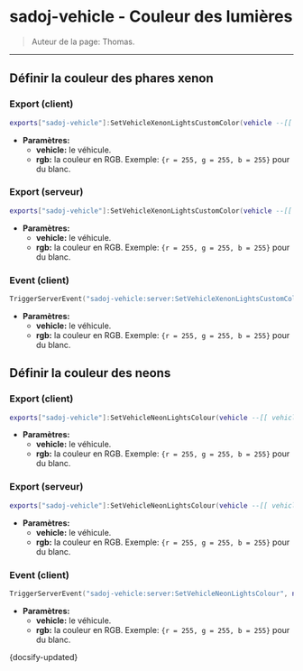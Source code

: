 # sadoj-vehicle - Couleur des lumières

> Auteur de la page: Thomas.

---

## Définir la couleur des phares xenon
<!-- tabs:start -->
### **Export (client)**
```lua
exports["sadoj-vehicle"]:SetVehicleXenonLightsCustomColor(vehicle --[[ vehicle ]], rgb --[[ table ]])
```
* **Paramètres:**
  * **vehicle:** le véhicule.
  * **rgb:** la couleur en RGB. Exemple: `{r = 255, g = 255, b = 255}` pour du blanc.
### **Export (serveur)**
```lua
exports["sadoj-vehicle"]:SetVehicleXenonLightsCustomColor(vehicle --[[ vehicle ]], rgb --[[ table ]])
```
* **Paramètres:**
  * **vehicle:** le véhicule.
  * **rgb:** la couleur en RGB. Exemple: `{r = 255, g = 255, b = 255}` pour du blanc.
### **Event (client)**
```lua
TriggerServerEvent("sadoj-vehicle:server:SetVehicleXenonLightsCustomColor", netId --[[ number ]], rgb --[[ table ]])
```
* **Paramètres:**
  * **vehicle:** le véhicule.
  * **rgb:** la couleur en RGB. Exemple: `{r = 255, g = 255, b = 255}` pour du blanc.
<!-- tabs:end -->

## Définir la couleur des neons
<!-- tabs:start -->
### **Export (client)**
```lua
exports["sadoj-vehicle"]:SetVehicleNeonLightsColour(vehicle --[[ vehicle ]], rgb --[[ table ]])
```
* **Paramètres:**
  * **vehicle:** le véhicule.
  * **rgb:** la couleur en RGB. Exemple: `{r = 255, g = 255, b = 255}` pour du blanc.
### **Export (serveur)**
```lua
exports["sadoj-vehicle"]:SetVehicleNeonLightsColour(vehicle --[[ vehicle ]], rgb --[[ table ]])
```
* **Paramètres:**
  * **vehicle:** le véhicule.
  * **rgb:** la couleur en RGB. Exemple: `{r = 255, g = 255, b = 255}` pour du blanc.
### **Event (client)**
```lua
TriggerServerEvent("sadoj-vehicle:server:SetVehicleNeonLightsColour", netId --[[ number ]], rgb --[[ table ]])
```
* **Paramètres:**
  * **vehicle:** le véhicule.
  * **rgb:** la couleur en RGB. Exemple: `{r = 255, g = 255, b = 255}` pour du blanc.
<!-- tabs:end -->

{docsify-updated}
